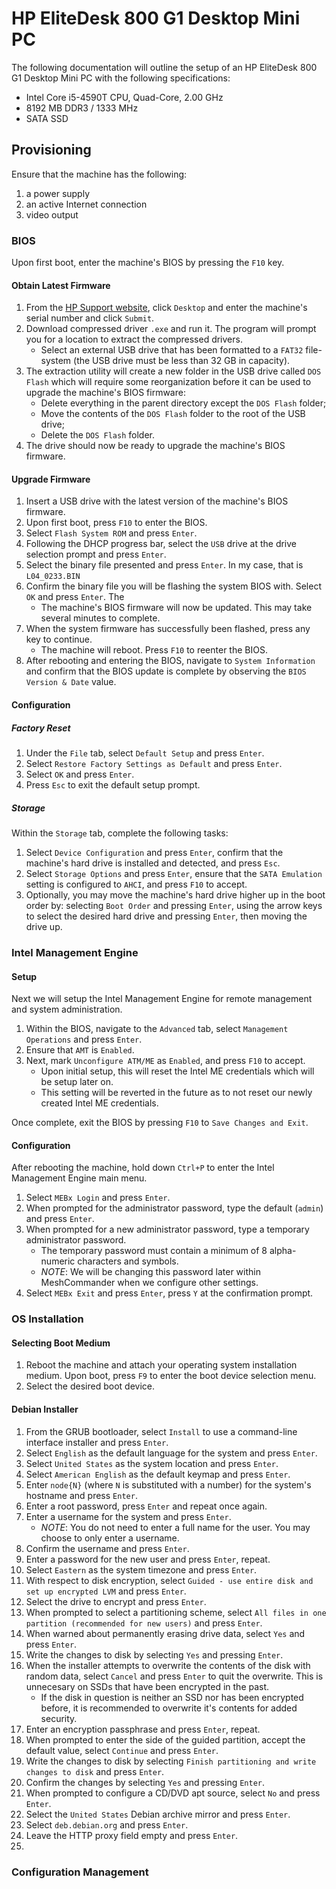 # HP EliteDesk 800 G1 Desktop Mini PC

The following documentation will outline the setup of an HP EliteDesk 800 G1
Desktop Mini PC with the following specifications:

- Intel Core i5-4590T CPU, Quad-Core, 2.00 GHz
- 8192 MB DDR3 / 1333 MHz
- SATA SSD

## Provisioning

Ensure that the machine has the following:

1) a power supply
2) an active Internet connection
3) video output


### BIOS

Upon first boot, enter the machine's BIOS by pressing the `F10` key.


#### Obtain Latest Firmware

1) From the [HP Support website](https://support.hp.com/us-en/drivers), click
   `Desktop` and enter the machine's serial number and click `Submit`.
2) Download compressed driver `.exe` and run it. The program will prompt you
   for a location to extract the compressed drivers.
   * Select an external USB drive that has been formatted to a `FAT32`
     file-system (the USB drive must be less than 32 GB in capacity).
3) The extraction utility will create a new folder in the USB drive called
   `DOS Flash` which will require some reorganization before it can be used to
   upgrade the machine's BIOS firmware:
     * Delete everything in the parent directory except the `DOS Flash` folder;
     * Move the contents of the `DOS Flash` folder to the root of the USB
       drive;
     * Delete the `DOS Flash` folder.
4) The drive should now be ready to upgrade the machine's BIOS firmware.


#### Upgrade Firmware

1) Insert a USB drive with the latest version of the machine's BIOS firmware.
2) Upon first boot, press `F10` to enter the BIOS.
3) Select `Flash System ROM` and press `Enter`.
4) Following the DHCP progress bar, select the `USB` drive at the drive
   selection prompt and press `Enter`.
5) Select the binary file presented and press `Enter`. In my case, that is
   `L04_0233.BIN`
6) Confirm the binary file you will be flashing the system BIOS with. Select
   `OK` and press `Enter`. The
   * The machine's BIOS firmware will now be updated. This may take several
     minutes to complete.
7) When the system firmware has successfully been flashed, press any key to
   continue.
   * The machine will reboot. Press `F10` to reenter the BIOS.
8) After rebooting and entering the BIOS, navigate to `System Information` and
   confirm that the BIOS update is complete by observing the
   `BIOS Version & Date` value.


#### Configuration

##### Factory Reset

1) Under the `File` tab, select `Default Setup` and press `Enter`.
2) Select `Restore Factory Settings as Default` and press `Enter`.
3) Select `OK` and press `Enter`.
4) Press `Esc` to exit the default setup prompt.

##### Storage

Within the `Storage` tab, complete the following tasks:

1) Select `Device Configuration` and press `Enter`, confirm that the machine's
   hard drive is installed and detected, and press `Esc`.
2) Select `Storage Options` and press `Enter`, ensure that the `SATA Emulation`
   setting is configured to `AHCI`, and press `F10` to accept.
3) Optionally, you may move the machine's hard drive higher up in the boot
   order by: selecting `Boot Order` and pressing `Enter`, using the arrow keys
   to select the desired hard drive and pressing `Enter`, then moving the drive
   up.


### Intel Management Engine

#### Setup

Next we will setup the Intel Management Engine for remote management and system
administration.

1) Within the BIOS, navigate to the `Advanced` tab, select
   `Management Operations` and press `Enter`.
2) Ensure that `AMT` is `Enabled`.
3) Next, mark `Unconfigure ATM/ME` as `Enabled`, and press `F10` to accept.
   * Upon initial setup, this will reset the Intel ME credentials which will be
     setup later on.
   * This setting will be reverted in the future as to not reset our newly
     created Intel ME credentials.

Once complete, exit the BIOS by pressing `F10` to `Save Changes and Exit`.


#### Configuration

After rebooting the machine, hold down `Ctrl+P` to enter the Intel Management
Engine main menu.

1) Select `MEBx Login` and press `Enter`.
2) When prompted for the administrator password, type the default (`admin`) and
   press `Enter`.
3) When prompted for a new administrator password, type a temporary
   administrator password.
   * The temporary password must contain a minimum of 8 alpha-numeric
     characters and symbols.
   * *NOTE*: We will be changing this password later within MeshCommander when
     we configure other settings.
4) Select `MEBx Exit` and press `Enter`, press `Y` at the confirmation prompt.


### OS Installation

#### Selecting Boot Medium

1) Reboot the machine and attach your operating system installation medium.
   Upon boot, press `F9` to enter the boot device selection menu.
2) Select the desired boot device.


#### Debian Installer

1) From the GRUB bootloader, select `Install` to use a command-line interface
   installer and press `Enter`.
2) Select `English` as the default language for the system and press `Enter`.
3) Select `United States` as the system location and press `Enter`.
4) Select `American English` as the default keymap and press `Enter`.
5) Enter `node{N}` (where `N` is substituted with a number) for the system's
   hostname and press `Enter`.
6) Enter a root password, press `Enter` and repeat once again.
7) Enter a username for the system and press `Enter`.
   * *NOTE*: You do not need to enter a full name for the user. You may choose
     to only enter a username.
8) Confirm the username and press `Enter`.
9) Enter a password for the new user and press `Enter`, repeat.
10) Select `Eastern` as the system timezone and press `Enter`.
11) With respect to disk encryption, select `Guided - use entire disk and set up encrypted LVM` and press `Enter`.
12) Select the drive to encrypt and press `Enter`.
13) When prompted to select a partitioning scheme, select
    `All files in one partition (recommended for new users)` and press `Enter`.
14) When warned about permanently erasing drive data, select `Yes` and press
    `Enter`.
15) Write the changes to disk by selecting `Yes` and pressing `Enter`.
16) When the installer attempts to overwrite the contents of the disk with
    random data, select `Cancel` and press `Enter` to quit the overwrite. This
    is unnecesary on SSDs that have been encrypted in the past.
    * If the disk in question is neither an SSD nor has been encrypted before,
      it is recommended to overwrite it's contents for added security.
17) Enter an encryption passphrase and press `Enter`, repeat.
18) When prompted to enter the side of the guided partition, accept the default
    value, select `Continue` and press `Enter`.
19) Write the changes to disk by selecting
    `Finish partitioning and write changes to disk` and press `Enter`.
20) Confirm the changes by selecting `Yes` and pressing `Enter`.
21) When prompted to configure a CD/DVD apt source, select `No` and press
    `Enter`.
22) Select the `United States` Debian archive mirror and press `Enter`.
23) Select `deb.debian.org` and press `Enter`.
24) Leave the HTTP proxy field empty and press `Enter`.
25) 

### Configuration Management

